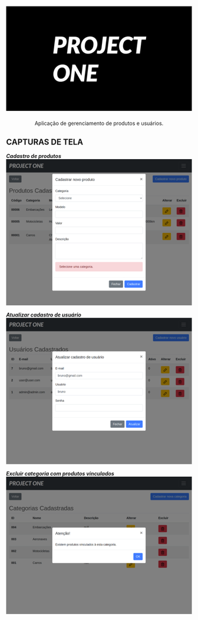 <h1 align="center">
  <img src="assets/images/background-logo.png"></img>
</h1>

<p align="center">
  Aplicação de gerenciamento de produtos e usuários.
</p>

## CAPTURAS DE TELA
***Cadastro de produtos***
![](assets/images/insert-product.png)

***Atualizar cadastro de usuário***
![](assets/images/update-user.png)

***Excluir categoria com produtos vinculados***
![](assets/images/delete-category.png)
